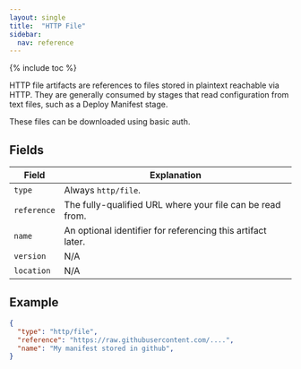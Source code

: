 ```yaml
---
layout: single
title:  "HTTP File"
sidebar:
  nav: reference
---
```


{% include toc %}

HTTP file artifacts are references to files stored in plaintext reachable via
HTTP. They are generally consumed by stages that read configuration from text
files, such as a Deploy Manifest stage. 

These files can be downloaded using basic auth.

## Fields

| Field | Explanation |
|-|-----------|
| `type` | Always `http/file`. |
| `reference` | The fully-qualified URL where your file can be read from. |
| `name` | An optional identifier for referencing this artifact later. |
| `version` | N/A |
| `location` | N/A |

## Example

```json
{
  "type": "http/file",
  "reference": "https://raw.githubusercontent.com/....",
  "name": "My manifest stored in github",
}
```

